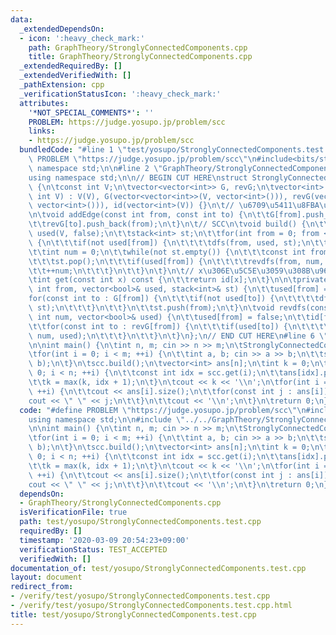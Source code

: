 ```yaml
---
data:
  _extendedDependsOn:
  - icon: ':heavy_check_mark:'
    path: GraphTheory/StronglyConnectedComponents.cpp
    title: GraphTheory/StronglyConnectedComponents.cpp
  _extendedRequiredBy: []
  _extendedVerifiedWith: []
  _pathExtension: cpp
  _verificationStatusIcon: ':heavy_check_mark:'
  attributes:
    '*NOT_SPECIAL_COMMENTS*': ''
    PROBLEM: https://judge.yosupo.jp/problem/scc
    links:
    - https://judge.yosupo.jp/problem/scc
  bundledCode: "#line 1 \"test/yosupo/StronglyConnectedComponents.test.cpp\"\n#define\
    \ PROBLEM \"https://judge.yosupo.jp/problem/scc\"\n#include<bits/stdc++.h>\nusing\
    \ namespace std;\n\n#line 2 \"GraphTheory/StronglyConnectedComponents.cpp\"\n\
    using namespace std;\n\n// BEGIN CUT HERE\nstruct StronglyConnectedComponents\
    \ {\n\tconst int V;\n\tvector<vector<int>> G, revG;\n\tvector<int> id;\n\tStronglyConnectedComponents(const\
    \ int V) : V(V), G(vector<vector<int>>(V, vector<int>())), revG(vector<vector<int>>(V,\
    \ vector<int>())), id(vector<int>(V)) {}\n\t// \u6709\u5411\u8FBA\u3092\u8FFD\u52A0\
    \n\tvoid addEdge(const int from, const int to) {\n\t\tG[from].push_back(to);\n\
    \t\trevG[to].push_back(from);\n\t}\n\t// SCC\n\tvoid build() {\n\t\tvector<bool>\
    \ used(V, false);\n\t\tstack<int> st;\n\t\tfor(int from = 0; from < V; ++from)\
    \ {\n\t\t\tif(not used[from]) {\n\t\t\t\tdfs(from, used, st);\n\t\t\t}\n\t\t}\n\
    \t\tint num = 0;\n\t\twhile(not st.empty()) {\n\t\t\tconst int from = st.top();\n\
    \t\t\tst.pop();\n\t\t\tif(used[from]) {\n\t\t\t\trevdfs(from, num, used);\n\t\t\
    \t\t++num;\n\t\t\t}\n\t\t}\n\t}\n\t// x\u306E\u5C5E\u3059\u308B\u96C6\u5408ID\n\
    \tint get(const int x) const {\n\t\treturn id[x];\n\t}\n\n\tprivate:\n\tvoid dfs(const\
    \ int from, vector<bool>& used, stack<int>& st) {\n\t\tused[from] = true;\n\t\t\
    for(const int to : G[from]) {\n\t\t\tif(not used[to]) {\n\t\t\t\tdfs(to, used,\
    \ st);\n\t\t\t}\n\t\t}\n\t\tst.push(from);\n\t}\n\tvoid revdfs(const int from,\
    \ int num, vector<bool>& used) {\n\t\tused[from] = false;\n\t\tid[from] = num;\n\
    \t\tfor(const int to : revG[from]) {\n\t\t\tif(used[to]) {\n\t\t\t\trevdfs(to,\
    \ num, used);\n\t\t\t}\n\t\t}\n\t}\n};\n// END CUT HERE\n#line 6 \"test/yosupo/StronglyConnectedComponents.test.cpp\"\
    \n\nint main() {\n\tint n, m; cin >> n >> m;\n\tStronglyConnectedComponents scc(n);\n\
    \tfor(int i = 0; i < m; ++i) {\n\t\tint a, b; cin >> a >> b;\n\t\tscc.addEdge(a,\
    \ b);\n\t}\n\tscc.build();\n\tvector<int> ans[n];\n\tint k = 0;\n\tfor(int i =\
    \ 0; i < n; ++i) {\n\t\tconst int idx = scc.get(i);\n\t\tans[idx].push_back(i);\n\
    \t\tk = max(k, idx + 1);\n\t}\n\tcout << k << '\\n';\n\tfor(int i = 0; i < k;\
    \ ++i) {\n\t\tcout << ans[i].size();\n\t\tfor(const int j : ans[i]) {\n\t\t\t\
    cout << \" \" << j;\n\t\t}\n\t\tcout << '\\n';\n\t}\n\treturn 0;\n}\n"
  code: "#define PROBLEM \"https://judge.yosupo.jp/problem/scc\"\n#include<bits/stdc++.h>\n\
    using namespace std;\n\n#include \"../../GraphTheory/StronglyConnectedComponents.cpp\"\
    \n\nint main() {\n\tint n, m; cin >> n >> m;\n\tStronglyConnectedComponents scc(n);\n\
    \tfor(int i = 0; i < m; ++i) {\n\t\tint a, b; cin >> a >> b;\n\t\tscc.addEdge(a,\
    \ b);\n\t}\n\tscc.build();\n\tvector<int> ans[n];\n\tint k = 0;\n\tfor(int i =\
    \ 0; i < n; ++i) {\n\t\tconst int idx = scc.get(i);\n\t\tans[idx].push_back(i);\n\
    \t\tk = max(k, idx + 1);\n\t}\n\tcout << k << '\\n';\n\tfor(int i = 0; i < k;\
    \ ++i) {\n\t\tcout << ans[i].size();\n\t\tfor(const int j : ans[i]) {\n\t\t\t\
    cout << \" \" << j;\n\t\t}\n\t\tcout << '\\n';\n\t}\n\treturn 0;\n}"
  dependsOn:
  - GraphTheory/StronglyConnectedComponents.cpp
  isVerificationFile: true
  path: test/yosupo/StronglyConnectedComponents.test.cpp
  requiredBy: []
  timestamp: '2020-03-09 20:54:23+09:00'
  verificationStatus: TEST_ACCEPTED
  verifiedWith: []
documentation_of: test/yosupo/StronglyConnectedComponents.test.cpp
layout: document
redirect_from:
- /verify/test/yosupo/StronglyConnectedComponents.test.cpp
- /verify/test/yosupo/StronglyConnectedComponents.test.cpp.html
title: test/yosupo/StronglyConnectedComponents.test.cpp
---
```


